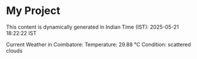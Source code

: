 # My Project

This content is dynamically generated in Indian Time (IST): 2025-05-21 18:22:22 IST


Current Weather in Coimbatore:
Temperature: 29.88 °C
Condition: scattered clouds
